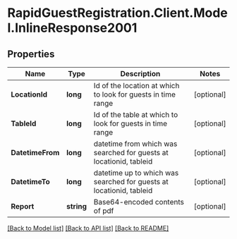 # RapidGuestRegistration.Client.Model.InlineResponse2001
## Properties

Name | Type | Description | Notes
------------ | ------------- | ------------- | -------------
**LocationId** | **long** | Id of the location at which to look for guests in time range | [optional] 
**TableId** | **long** | Id of the table at which to look for guests in time range | [optional] 
**DatetimeFrom** | **long** | datetime from which was searched for guests at locationid, tableid | [optional] 
**DatetimeTo** | **long** | datetime up to which was searched for guests at locationid, tableid | [optional] 
**Report** | **string** | Base64-encoded contents of pdf | [optional] 

[[Back to Model list]](../README.md#documentation-for-models) [[Back to API list]](../README.md#documentation-for-api-endpoints) [[Back to README]](../README.md)

